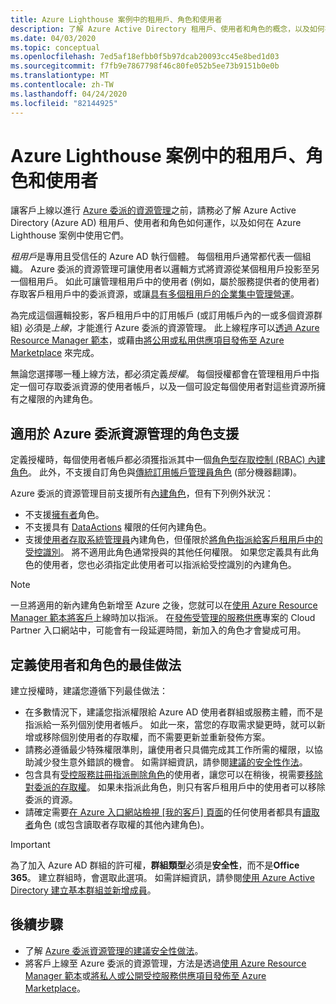 ```yaml
---
title: Azure Lighthouse 案例中的租用戶、角色和使用者
description: 了解 Azure Active Directory 租用戶、使用者和角色的概念，以及如何在 Azure Lighthouse 案例中使用它們。
ms.date: 04/03/2020
ms.topic: conceptual
ms.openlocfilehash: 7ed5af18efbb0f5b97dcab20093cc45e8bed1d03
ms.sourcegitcommit: f7fb9e7867798f46c80fe052b5ee73b9151b0e0b
ms.translationtype: MT
ms.contentlocale: zh-TW
ms.lasthandoff: 04/24/2020
ms.locfileid: "82144925"
---
```

# <a name="tenants-roles-and-users-in-azure-lighthouse-scenarios"></a>Azure Lighthouse 案例中的租用戶、角色和使用者

讓客戶上線以進行 [Azure 委派的資源管理](azure-delegated-resource-management.md)之前，請務必了解 Azure Active Directory (Azure AD) 租用戶、使用者和角色如何運作，以及如何在 Azure Lighthouse 案例中使用它們。

*租用戶*是專用且受信任的 Azure AD 執行個體。 每個租用戶通常都代表一個組織。 Azure 委派的資源管理可讓使用者以邏輯方式將資源從某個租用戶投影至另一個租用戶。 如此可讓管理租用戶中的使用者 (例如，屬於服務提供者的使用者) 存取客戶租用戶中的委派資源，或讓[具有多個租用戶的企業集中管理營運](enterprise.md)。

為完成這個邏輯投影，客戶租用戶中的訂用帳戶 (或訂用帳戶內的一或多個資源群組) 必須是*上線*，才能進行 Azure 委派的資源管理。 此上線程序可以[透過 Azure Resource Manager 範本](../how-to/onboard-customer.md)，或藉由[將公用或私用供應項目發佈至 Azure Marketplace](../how-to/publish-managed-services-offers.md) 來完成。

無論您選擇哪一種上線方法，都必須定義*授權*。 每個授權都會在管理租用戶中指定一個可存取委派資源的使用者帳戶，以及一個可設定每個使用者對這些資源所擁有之權限的內建角色。

## <a name="role-support-for-azure-delegated-resource-management"></a>適用於 Azure 委派資源管理的角色支援

定義授權時，每個使用者帳戶都必須獲指派其中一個[角色型存取控制 (RBAC) 內建角色](../../role-based-access-control/built-in-roles.md)。 此外，不支援自訂角色與[傳統訂用帳戶管理員角色](../../role-based-access-control/classic-administrators.md) \(部分機器翻譯\)。

Azure 委派的資源管理目前支援所有[內建角色](../../role-based-access-control/built-in-roles.md)，但有下列例外狀況：

- 不支援[擁有者](../../role-based-access-control/built-in-roles.md#owner)角色。
- 不支援具有 [DataActions](../../role-based-access-control/role-definitions.md#dataactions) 權限的任何內建角色。
- 支援[使用者存取系統管理員](../../role-based-access-control/built-in-roles.md#user-access-administrator)內建角色，但僅限於[將角色指派給客戶租用戶中的受控識別](../how-to/deploy-policy-remediation.md#create-a-user-who-can-assign-roles-to-a-managed-identity-in-the-customer-tenant)。 將不適用此角色通常授與的其他任何權限。 如果您定義具有此角色的使用者，您也必須指定此使用者可以指派給受控識別的內建角色。

> [!NOTE]
> 一旦將適用的新內建角色新增至 Azure 之後，您就可以在[使用 Azure Resource Manager 範本將客戶](../how-to/onboard-customer.md)上線時加以指派。 在[發佈受管理的服務供應](../how-to/publish-managed-services-offers.md)專案的 Cloud Partner 入口網站中，可能會有一段延遲時間，新加入的角色才會變成可用。

## <a name="best-practices-for-defining-users-and-roles"></a>定義使用者和角色的最佳做法

建立授權時，建議您遵循下列最佳做法：

- 在多數情況下，建議您指派權限給 Azure AD 使用者群組或服務主體，而不是指派給一系列個別使用者帳戶。 如此一來，當您的存取需求變更時，就可以新增或移除個別使用者的存取權，而不需要更新並重新發佈方案。
- 請務必遵循最少特殊權限準則，讓使用者只具備完成其工作所需的權限，以協助減少發生意外錯誤的機會。 如需詳細資訊，請參閱[建議的安全性作法](../concepts/recommended-security-practices.md)。
- 包含具有[受控服務註冊指派刪除角色](../../role-based-access-control/built-in-roles.md#managed-services-registration-assignment-delete-role)的使用者，讓您可以在稍後，視需要[移除對委派的存取權](../how-to/remove-delegation.md)。 如果未指派此角色，則只有客戶租用戶中的使用者可以移除委派的資源。
- 請確定需要[在 Azure 入口網站檢視 [我的客戶] 頁面](../how-to/view-manage-customers.md)的任何使用者都具有[讀取者](../../role-based-access-control/built-in-roles.md#reader)角色 (或包含讀取者存取權的其他內建角色)。

> [!IMPORTANT]
> 為了加入 Azure AD 群組的許可權，**群組類型**必須是**安全性**，而不是**Office 365**。 建立群組時，會選取此選項。 如需詳細資訊，請參閱[使用 Azure Active Directory 建立基本群組並新增成員](../../active-directory/fundamentals/active-directory-groups-create-azure-portal.md)。

## <a name="next-steps"></a>後續步驟

- 了解 [Azure 委派資源管理的建議安全性做法](recommended-security-practices.md)。
- 將客戶上線至 Azure 委派的資源管理，方法是透過[使用 Azure Resource Manager 範本](../how-to/onboard-customer.md)或[將私人或公開受控服務供應項目發佈至 Azure Marketplace](../how-to/publish-managed-services-offers.md)。
